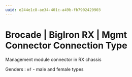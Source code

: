 ```yaml
---
uuid: e244e1c8-ae34-401c-a49b-fb7902429903
---
```

# Brocade | BigIron RX | Mgmt Connector Connection Type

Management module connector in RX chassis

Genders
: `mf` - male and female types
